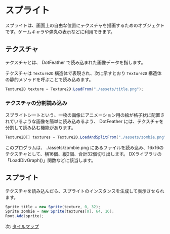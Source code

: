 # スプライト

スプライトは、画面上の自由な位置にテクスチャを描画するためのオブジェクトです。ゲームキャラや弾丸の表示などに利用できます。

## テクスチャ

テクスチャとは、 DotFeather で読み込まれた画像データを指します。

テクスチャは `Texture2D` 構造体で表現され、次に示すとおり `Texture2D` 構造体の静的メソッドを呼ぶことで読み込めます。

```cs
Texture2D texture = Texture2D.LoadFrom("./assets/title.png");
```

### テクスチャの分割読み込み

スプライトシートという、一枚の画像にアニメーション用の絵が格子状に配置されているような画像を簡単に読み込めるよう、 DotFeather には、テクスチャを分割して読み込む機能があります。

```cs
Texture2D[] textures = Texture2D.LoadAndSplitFrom("./assets/zombie.png", 16, 2, new Size(16, 16));
```

このプログラムは、 ./assets/zombie.png にあるファイルを読み込み、16x16のテクスチャとして、横16個、縦2個、合計32個切り出します。 DXライブラリの「LoadDivGraph()」関数などに該当します。

## スプライト

テクスチャを読み込んだら、スプライトのインスタンスを生成して表示させられます。

```cs
Sprite title = new Sprite(texture, 0, 32);
Sprite zombie = new Sprite(textures[0], 64, 16);
Root.Add(sprite);
```

次: [タイルマップ](tilemap.md)